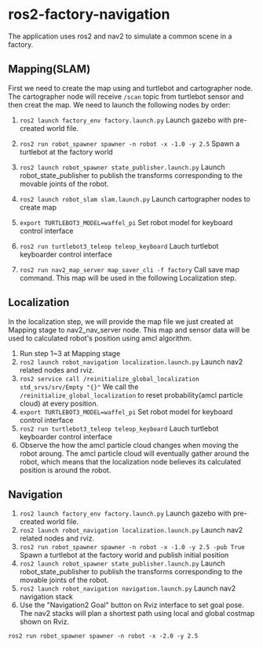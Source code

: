# ros2-factory-navigation
The application uses ros2 and nav2 to simulate a common scene in a factory. 

## Mapping(SLAM)

First we need to create the map using and turtlebot and cartographer node. The cartographer node will receive `/scan` topic from turtlebot sensor and then creat the map.
We need to launch the following nodes by order:

1. `ros2 launch factory_env factory.launch.py` Launch gazebo with pre-created world file.
1. `ros2 run robot_spawner spawner -n robot -x -1.0 -y 2.5` Spawn a turtlebot at the factory world
1. `ros2 launch robot_spawner state_publisher.launch.py` Launch robot_state_publisher to publish the transforms corresponding to the movable joints of the robot.
1. `ros2 launch robot_slam slam.launch.py` Launch cartographer nodes to create map

1. `export TURTLEBOT3_MODEL=waffel_pi` Set robot model for keyboard control interface
1. `ros2 run turtlebot3_teleop teleop_keyboard` Lauch turtlebot keyboarder control interface

1. `ros2 run nav2_map_server map_saver_cli -f factory` Call save map command. This map will be used in the following Localization step.

## Localization

In the localization step, we will provide the map file we just created at Mapping stage to nav2_nav_server node. This map and sensor data will be used to calculated robot's position using amcl algorithm.

1. Run step 1~3 at Mapping stage
1. `ros2 launch robot_navigation localization.launch.py` Launch nav2 related nodes and rviz.
1. `ros2 service call /reinitialize_global_localization std_srvs/srv/Empty "{}"` We call the `/reinitialize_global_localization` to reset probability(amcl particle cloud) at every position. 
1. `export TURTLEBOT3_MODEL=waffel_pi` Set robot model for keyboard control interface
1. `ros2 run turtlebot3_teleop teleop_keyboard` Lauch turtlebot keyboarder control interface
1. Observe the how the amcl particle cloud changes when moving the robot aroung. The amcl particle cloud will eventually gather around the robot, which means that the localization node believes its calculated position is around the robot.

## Navigation

1. `ros2 launch factory_env factory.launch.py` Launch gazebo with pre-created world file.
1. `ros2 launch robot_navigation localization.launch.py` Launch nav2 related nodes and rviz.
1. `ros2 run robot_spawner spawner -n robot -x -1.0 -y 2.5 -pub True` Spawn a turtlebot at the factory world and publish initial position
1. `ros2 launch robot_spawner state_publisher.launch.py` Launch robot_state_publisher to publish the transforms corresponding to the movable joints of the robot.
1. `ros2 launch robot_navigation navigation.launch.py` Launch nav2 navigation stack
1. Use the "Navigation2 Goal" button on Rviz interface to set goal pose. The nav2 stacks will plan a shortest path using local and global costmap shown on Rviz.


`ros2 run robot_spawner spawner -n robot -x -2.0 -y 2.5` 